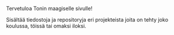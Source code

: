 Tervetuloa Tonin maagiselle sivulle! 

Sisältää tiedostoja ja repositoryja eri projekteista joita on tehty joko koulussa, töissä tai omaksi iloksi.
<!---
ToniNurmi/ToniNurmi is a ✨ special ✨ repository because its `README.md` (this file) appears on your GitHub profile.
You can click the Preview link to take a look at your changes.
--->
